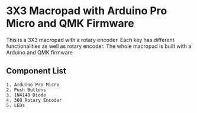 # 3X3 Macropad with Arduino Pro Micro and QMK Firmware

This is a 3X3 macropad with a rotary encoder. Each key has different functionalities as well as rotary encoder. The whole macropad is built with a Arduino and QMK firmware 


## Component List
    1. Arduino Pro Micro
    2. Push Buttons
    3. 1N4148 Diode
    4. 360 Rotary Encoder
    5. LEDs

